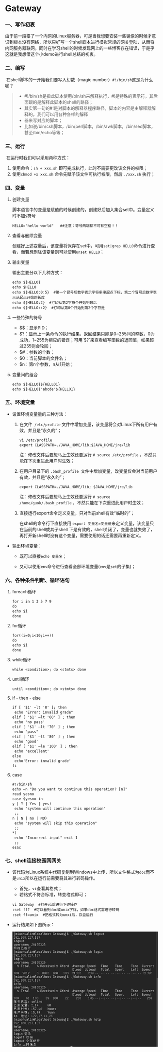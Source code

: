 # Gateway
### 一、写作初衷

​	由于前一段搭了一个内网的Linux服务器，可是当我想要安装一些镜像的时候才意识到根本没有网络，所以只好写一个shell脚本进行模拟常规的网关登陆，从而将内网服务器联网。同时在学习shell的时候发现网上的一些博客存在错误，于是乎这就是我想借这个小demo进行shell总结的初衷。

### 二、编写

​	在shell脚本的一开始我们要写入幻数（magic number）`#!/bin/sh`这是为什么呢？

> - #!/bin/sh是指此脚本使用/bin/sh来解释执行，#!是特殊的表示符，其后⾯跟的是解释此脚本的shell的路径；
> - 其实第⼀句的#!是对脚本的解释器程序路径，脚本的内容是由解释器解释的，我们可以用各种各样的解释
> - 器来写对应的脚本；
> - 比如说/bin/csh脚本，/bin/perl脚本，/bin/awk脚本，/bin/sed脚本，甚至/bin/echo等等；



### 三、运行

​	在运行时我们可以采用两种方式：

1. 使用命令：`sh + xxx.sh` 即可完成执行，此时不需要更改该文件的权限；
2. 使用`chmod +x xxx.sh` 命令先赋予该文件可执行权限，然后 `./xxx.sh` 执行；

### 四、变量

1. 创建变量

   脚本语言中的变量是赋值的时候创建的，创建好后加入集合set中。变量定义时不加`$`符号

   ```shell
   HELLO="hello world"   ##注意：等号两端都不可有空格！！
   ```

2. 查看与删除变量

   创建好上述变量后，该变量将保存在set中，可用`set|grep HELLO`命令进行查看，而若想删除该变量则可以使用`unset HELLO`；

3. 输出变量

   输出主要分以下几种方式：

   ```shell
   echo ${HELLO}
   echo $HELLO
   echo ${HELLO:0:5}  #第一个冒号后数字表示字符串串起点下标，第二个冒号后数字表示从起点开始的长度 
   echo ${HELLO:2}  #打印从第2字符个开始到最后
   echo ${HELLO::2}  #打印从第0个开始到第2个字符是
   ```

4. 一些特殊的符号

   - $$：显示PID；
   - $?：显示上一条命令的执行结果，返回结果只能是0~255间的整数，0为成功，1~255为相应的错误；可用`$?`来查看编写函数的返回值，如果超过255则会轮回；
   - $#：参数的个数；
   - $0：当前脚本的文件名；
   - $n：第n个参数，n从1开始；

5. 变量间的组合

   ```shell
   echo ${HELLO}${HELLO1}
   echo ${HELLO}"abcde"${HELLO1}
   ```

### 五、环境变量

- 设置环境变量量的三种方法： 

  1. 在文件` /etc/profile` 文件中增加变量，该变量将会对Linux下所有用户有效，并且是“永久的”；

     ```shell
     vi /etc/profile 
     export CLASSPATH=./JAVA_HOME/lib;$JAVA_HOME/jre/lib
     ```

     注：修改文件后要想马上生效还要运行 `# source /etc/profile` ，不然只能在下次重进此用户时生效；

  2. 在用户目录下的 `.bash_profile `文件中增加变量，改变量仅会对当前用户有效，并且是“永久的”；

     ```shell
     export CLASSPATH=./JAVA_HOME/lib; $JAVA_HOME/jre/lib
     ```

     注：修改文件后要想马上生效还要运行 `# source /home/guok/.bash_profile` ，不然只能在下次重进此用户时生效；

  3. 直接运行export命令定义变量，只对当前shell有效“临时的”；

     在shell的命令行下直接使用 `export 变量名=变量值`来定义变量，该变量只在当前的shell或其子shell 下是有效的，shell关闭了，变量也就失效了，再打开新shell时没有这个变量，需要使用的话还需要再重新定义。 

- 输出环境变量：

  - 既可以直接`echo 变量名`；

  - 又可以使用`env`命令进行查看全部环境变量(`env`是`set`的子集)；


### 六、各种条件判断、循环语句

1. foreach循环

   ```shell
   for i in 1 3 5 7 9 
   do
   echo $i
   done
   ```

2. for循环

   ```shell
   for((i=0;i<10;i++))
   do
   echo $i
   done
   ```

3. while循环

   ```shell
   while <condition>; do <stmts> done
   ```

4. until循环

   ```shell
   until <condition>; do <stmts> done
   ```

5. if - then - else

   ```shell
   if [ '$1' –lt '0' ]; then    
   	echo "Error: invalid grade" 
   elif [ '$1' –lt '60' ] ; then    
   	echo 'no pass' 
   elif [ '$1' –lt '70' ] ; then    
   	echo "pass" 
   elif [ '$1' –lt '80' ] ; then    
   	echo 'good' 
   elif [ '$1' –le '100' ] ; then    
   	echo 'excellent' 
   else    
   	echo'Error: invalid grade' 
   fi
   ```

6. case

   ```shell
   #!/bin/sh 
   echo –n "Do you want to continue this operation? [n]" 
   read yesno 
   case $yesno in 
   y | Y | Yes | yes)    
   	echo "system will continue this operation"    
   	;; 
   n | N | no | NO)    
   	echo "system will skip this operation"   
   	;; 
   *)    
   	echo "Incorrect input" exit 1    
   	;; 
   esac
   ```

### 七、shell连接校园网网关

- 该代码为Linux系统中代码复制到Windows中上传，所以文件格式为`doc`而不是`unix`所以在运行前需要将其进行转码操作。

  - 首先，`vi`查看其格式；
  - 若格式不符合标准，转变格式即可；

  ```
  vi Gateway  #打开vi后进行下述操作
  :set ff?  #可以看到doc或unix字样，如果doc格式需进行转码
  :set ff=unix  #把格式转为unxi后，存盘运行
  ```

- 运行结果如下图所示：

  ![photo](.\img\operate.png)



